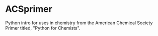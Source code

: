 # ACSprimer
Python intro for uses in chemistry from the American Chemical Society Primer titled, "Python for Chemists".
